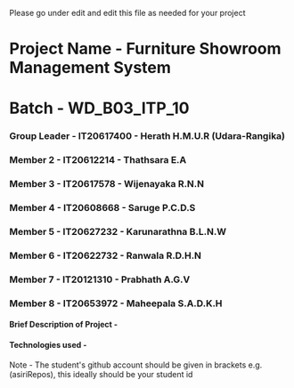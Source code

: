 Please go under edit and edit this file as needed for your project

# Project Name - Furniture Showroom Management System
# Batch - WD_B03_ITP_10
### Group Leader - IT20617400 - Herath H.M.U.R (Udara-Rangika)
### Member 2 - IT20612214 - Thathsara E.A
### Member 3 - IT20617578 - Wijenayaka R.N.N
### Member 4 - IT20608668 - Saruge P.C.D.S
### Member 5 - IT20627232 - Karunarathna B.L.N.W
### Member 6 - IT20622732 - Ranwala R.D.H.N
### Member 7 - IT20121310 - Prabhath A.G.V
### Member 8 - IT20653972 - Maheepala S.A.D.K.H

#### Brief Description of Project - 
#### Technologies used - 

Note - The student's github account should be given in brackets e.g. (asiriRepos), this ideally should be your student id 

